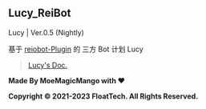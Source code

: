 ## Lucy_ReiBot

Lucy |  Ver.0.5 (Nightly)

基于 [reiobot-Plugin](https://github.com/FloatTech/reiBot-Plugin) 的 三方 Bot 计划 Lucy

> [Lucy's Doc.](https://side-lucy.lemonkoi.one)

**Made By MoeMagicMango with ❤**

**Copyright © 2021-2023 FloatTech. All Rights Reserved.**

